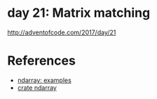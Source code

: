 # day 21: Matrix matching
http://adventofcode.com/2017/day/21

# References
- [ndarray: examples](https://github.com/bluss/rust-ndarray/tree/master/examples)
- [crate ndarray](https://docs.rs/ndarray/0.11.0/ndarray/)
